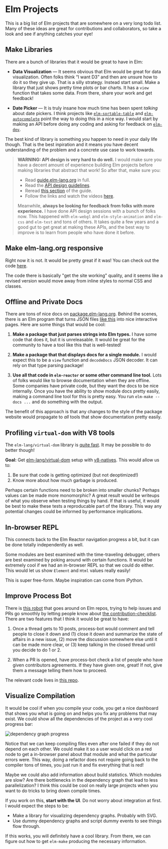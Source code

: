 # Elm Projects

This is a big list of Elm projects that are somewhere on a very long todo list.
Many of these ideas are great for contributions and collaborators, so take a
look and see if anything catches your eye!


## Make Libraries

There are a bunch of libraries that it would be great to have in Elm:

  - **Data Visualization** &mdash; It seems obvious that Elm would be great for data visualization. Often folks think &ldquo;I want D3&rdquo; and then are unsure how to do it so they give up. That is a silly strategy. Instead start small. Make a library that just shows pretty time plots or bar charts. It has a `view` function that takes some data. From there, share your work and get feedback!
  
  - **Date Picker** &mdash; It is truly insane how much time has been spent *talking* about date pickers. I think projects like [`elm-sortable-table`](https://github.com/evancz/elm-sortable-table) and [`elm-autocomplete`](https://github.com/thebritican/elm-autocomplete) point the way to doing this in a nice way. I would start by making an API before doing any coding and asking for feedback on [`elm-dev`](https://groups.google.com/forum/#!forum/elm-dev).

The best kind of library is something *you* happen to need in your daily life though. That is the best inpiration and it means you have decent understanding of the problem and a concrete use case to work towards.

> **WARNING: API design is very hard to do well.** I would make sure you have a decent amount of experience building Elm projects before making libraries that abstract that work! So after that, make sure you:
>
>  - Read [guide.elm-lang.org](https://guide.elm-lang.org/) in full.
>  - Read the [API design guidelines](http://package.elm-lang.org/help/design-guidelines).
>  - Reread [this section](https://guide.elm-lang.org/reuse/) of the guide.
>  - Follow the links and watch the videos [here](https://guide.elm-lang.org/reuse/more.html).
>
> Meanwhile, **always be looking for feedback from folks with more experience.** I have done API design sessions with a bunch of folks now. This happened with `elm-webgl` and `elm-style-animation` and `elm-css` and `elm-test` and tons of others. It takes quite a few years and a good gut to get great at making these APIs, and the best way to improve is to learn from people who have done it before.


## Make elm-lang.org responsive

Right now it is not. It would be pretty great if it was! You can check out the code [here](https://github.com/elm-lang/elm-lang.org/).

The code there is basically "get the site working" quality, and it seems like a revised version would move away from inline styles to normal CSS and classes.


## Offline and Private Docs

There are tons of nice docs on [package.elm-lang.org](http://package.elm-lang.org/). Behind the scenes, there is an Elm program that turns JSON files [like this](http://package.elm-lang.org/packages/elm-lang/core/4.0.5/documentation.json) into nice interactive pages. Here are some things that would be cool:

  1. **Make a package that just parses strings into Elm types.** I have some code that does it, but it is unreleasable. It would be great for the community to have a tool like this that is well-tested!
  
  2. **Make a package that that displays docs for a single module.** I would expect this to be a `view` function and `decodeDocs` JSON decoder. It can rely on that type parsing package!

  3. **Use all that code in `elm-reactor` or some other command line tool.** Lots of folks would like to browse documentation when they are offline. Some companies have private code, but they want the docs to be nice internally. Once you have the ability to show module docs pretty easily, making a command line tool for this is pretty easy. You run `elm-make --docs ...` and do something with the output.

The benefit of this approach is that any changes to the style of the package website would propagate to *all* tools that show documentation pretty easily.


## Profiling `virtual-dom` with V8 tools

The `elm-lang/virtual-dom` library is [quite fast](http://elm-lang.org/blog/blazing-fast-html-round-two). It may be possible to do better though!

**Goal:** Get [elm-lang/virtual-dom](https://github.com/elm-lang/virtual-dom/) setup with [v8-natives](https://www.npmjs.com/package/v8-natives). This would allow us to:

  1. Be sure that code is getting optimized (but not deoptimized!)
  2. Know more about how much garbage is produced.
  
Perhaps certain functions need to be broken into smaller chunks? Perhaps values can be made more monomorphic? A great result would be writeups of what you observe when testing things by hand. If that is useful, it would be best to make these tests a reproducable part of the library. This way any potential changes could be informed by performance implications.


## In-browser REPL

This connects back to the Elm Reactor navigation progress a bit, but it can be done totally independently as well.

Some modules are best examined with the time-traveling debugger, others are best examined by poking around with certain functions. It would be extremely cool if we had an in-browser REPL so that we could do either. This would let us show `Element` and `Html` values really easily!

This is super free-form. Maybe inspiration can come from iPython.


## Improve Process Bot

There is [this robot](https://github.com/process-bot/) that goes around on Elm repos, trying to help issues and PRs go smoothly by letting people know about [the contribution-checklist](https://github.com/process-bot/contribution-checklist). There are two features that I think it would be great to have:

  1. Once a thread gets to 10 posts, process-bot would comment and tell people to close it down and (1) close it down and summarize the state of affairs in a new issue, (2) move the discussion somewhere else until it can be made more clear, or (3) keep talking in the closed thread until you decide to do 1 or 2.
  
  2. When a PR is opened, have process-bot check a list of people who have given contributors agreements. If they have given one, great! If not, give them a message telling them how to proceed.

The relevant code lives in [this repo](https://github.com/process-bot/contribution-checklist).


## Visualize Compilation

It would be cool if when you compile your code, you get a nice dashboard that shows you what is going on and helps you fix any problems that may exist. We could show all the dependencies of the project as a very cool progress bar:

![dependency graph progress](https://raw.githubusercontent.com/elm-lang/projects/master/compiler-progress-visualization/mock.gif)

Notice that we can keep compiling files even after one failed if they do not depend on each other. We could make it so a user would click on a red node to get a in-browser panel about that module and what the particular errors were. This way, doing a refactor does not require going back to the compiler tons of times, you just run it and fix everything that is red!

Maybe we could also add information about build statistics. Which modules are slow? Are there bottlenecks in the dependency graph that lead to less parallelization? I think this could be cool on really large projects when you want to do tricks to bring down compile times.

If you work on this, **start with the UI**. Do not worry about integration at first. I would expect the steps to be:

  - Make a library for visualizing dependency graphs. Probably with SVG.
  - Use dummy dependency graphs and script dummy events to see things flow through.

If this works, you will definitely have a cool library. From there, we can figure out how to get `elm-make` producing the necessary information.
